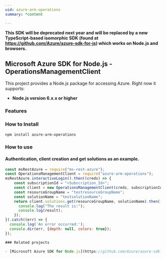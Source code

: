 ```yaml
---
uid: azure-arm-operations
summary: *content

---
```

**This SDK will be deprecated next year and will be replaced by a new TypeScript-based isomorphic SDK (found at https://github.com/Azure/azure-sdk-for-js) which works on Node.js and browsers.**
## Microsoft Azure SDK for Node.js - OperationsManagementClient
This project provides a Node.js package for accessing Azure. Right now it supports:
- **Node.js version 6.x.x or higher**

### Features


### How to Install

```bash
npm install azure-arm-operations
```

### How to use

#### Authentication, client creation and get solutions as an example.

```javascript
const msRestAzure = require("ms-rest-azure");
const OperationsManagementClient = require("azure-arm-operations");
msRestAzure.interactiveLogin().then((creds) => {
    const subscriptionId = "<Subscription_Id>";
    const client = new OperationsManagementClient(creds, subscriptionId);
    const resourceGroupName = "testresourceGroupName";
    const solutionName = "testsolutionName";
    return client.solutions.get(resourceGroupName, solutionName).then((result) => {
      console.log("The result is:");
      console.log(result);
    });
}).catch((err) => {
  console.log('An error occurred:');
  console.dir(err, {depth: null, colors: true});
});

### Related projects

- [Microsoft Azure SDK for Node.js](https://github.com/Azure/azure-sdk-for-node)

